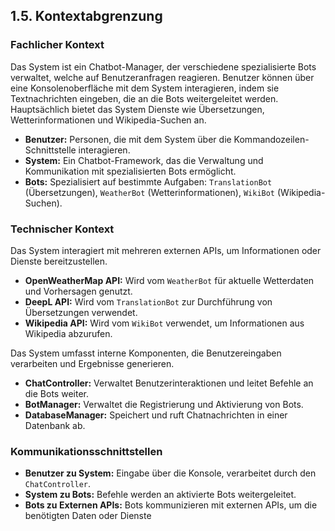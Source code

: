 ## 1.5. Kontextabgrenzung

### Fachlicher Kontext
Das System ist ein Chatbot-Manager, der verschiedene spezialisierte Bots verwaltet, welche auf Benutzeranfragen reagieren. Benutzer können über eine Konsolenoberfläche mit dem System interagieren, indem sie Textnachrichten eingeben, die an die Bots weitergeleitet werden. Hauptsächlich bietet das System Dienste wie Übersetzungen, Wetterinformationen und Wikipedia-Suchen an.

- **Benutzer:** Personen, die mit dem System über die Kommandozeilen-Schnittstelle interagieren.
- **System:** Ein Chatbot-Framework, das die Verwaltung und Kommunikation mit spezialisierten Bots ermöglicht.
- **Bots:** Spezialisiert auf bestimmte Aufgaben: `TranslationBot` (Übersetzungen), `WeatherBot` (Wetterinformationen), `WikiBot` (Wikipedia-Suchen).

### Technischer Kontext
Das System interagiert mit mehreren externen APIs, um Informationen oder Dienste bereitzustellen.

- **OpenWeatherMap API:** Wird vom `WeatherBot` für aktuelle Wetterdaten und Vorhersagen genutzt.
- **DeepL API:** Wird vom `TranslationBot` zur Durchführung von Übersetzungen verwendet.
- **Wikipedia API:** Wird vom `WikiBot` verwendet, um Informationen aus Wikipedia abzurufen.

Das System umfasst interne Komponenten, die Benutzereingaben verarbeiten und Ergebnisse generieren.

- **ChatController:** Verwaltet Benutzerinteraktionen und leitet Befehle an die Bots weiter.
- **BotManager:** Verwaltet die Registrierung und Aktivierung von Bots.
- **DatabaseManager:** Speichert und ruft Chatnachrichten in einer Datenbank ab.

### Kommunikationsschnittstellen
- **Benutzer zu System:** Eingabe über die Konsole, verarbeitet durch den `ChatController`.
- **System zu Bots:** Befehle werden an aktivierte Bots weitergeleitet.
- **Bots zu Externen APIs:** Bots kommunizieren mit externen APIs, um die benötigten Daten oder Dienste